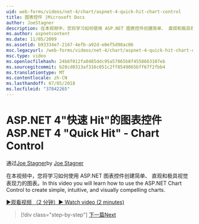 ```yaml
---
uid: web-forms/videos/net-4/chart/aspnet-4-quick-hit-chart-control
title: 图表控件 |Microsoft Docs
author: JoeStagner
description: 在本视频中，您将学习如何使用 ASP.NET 图表控件创建简单、 直观和极具视觉表现力的图表。
ms.author: aspnetcontent
ms.date: 11/05/2009
ms.assetid: b93334e7-2167-4efb-a92d-e0ef5d98ac06
msc.legacyurl: /web-forms/videos/net-4/chart/aspnet-4-quick-hit-chart-control
msc.type: video
ms.openlocfilehash: 24b6f012fa0485ddc95a57065b8f4558663107eb
ms.sourcegitcommit: b28cd0313af316c051c2ff8549865bff67f2fbb4
ms.translationtype: MT
ms.contentlocale: zh-CN
ms.lasthandoff: 07/05/2018
ms.locfileid: "37842265"
---
```

<a name="aspnet-4-quick-hit---chart-control"></a><span data-ttu-id="758ba-103">ASP.NET 4"快速 Hit"的图表控件</span><span class="sxs-lookup"><span data-stu-id="758ba-103">ASP.NET 4 "Quick Hit" - Chart Control</span></span>
====================
<span data-ttu-id="758ba-104">通过[Joe Stagner](https://github.com/JoeStagner)</span><span class="sxs-lookup"><span data-stu-id="758ba-104">by [Joe Stagner](https://github.com/JoeStagner)</span></span>

<span data-ttu-id="758ba-105">在本视频中，您将学习如何使用 ASP.NET 图表控件创建简单、 直观和极具视觉表现力的图表。</span><span class="sxs-lookup"><span data-stu-id="758ba-105">In this video you will learn how to use the ASP.NET Chart Control to create simple, intuitive, and visually compelling charts.</span></span> 

[<span data-ttu-id="758ba-106">&#9654;观看视频 （2 分钟）</span><span class="sxs-lookup"><span data-stu-id="758ba-106">&#9654; Watch video (2 minutes)</span></span>](https://channel9.msdn.com/Blogs/ASP-NET-Site-Videos/aspnet-4-quick-hit-chart-control)

> [!div class="step-by-step"]
> [<span data-ttu-id="758ba-107">下一篇</span><span class="sxs-lookup"><span data-stu-id="758ba-107">Next</span></span>](aspnet-4-how-do-i-introducing-the-new-chart-control-in-visual-studio-2010.md)
